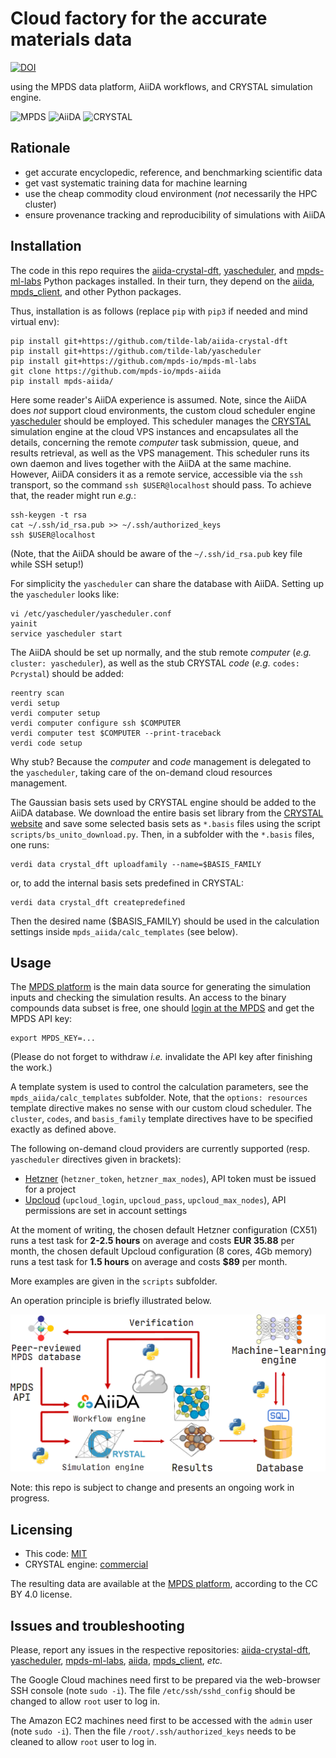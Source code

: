 Cloud factory for the accurate materials data
==========

[![DOI](https://zenodo.org/badge/183018648.svg)](https://doi.org/10.5281/zenodo.7693214)

using the MPDS data platform, AiiDA workflows, and CRYSTAL simulation engine.

![MPDS](https://raw.githubusercontent.com/mpds-io/mpds-aiida/master/mpds.png "MPDS + AiiDA + CRYSTAL") ![AiiDA](https://raw.githubusercontent.com/mpds-io/mpds-aiida/master/aiida.png "AiiDA + MPDS + CRYSTAL") ![CRYSTAL](https://raw.githubusercontent.com/mpds-io/mpds-aiida/master/crystal.jpg "CRYSTAL + MPDS + AiiDA")


## Rationale

- get accurate encyclopedic, reference, and benchmarking scientific data
- get vast systematic training data for machine learning
- use the cheap commodity cloud environment (_not_ necessarily the HPC cluster)
- ensure provenance tracking and reproducibility of simulations with AiiDA


## Installation

The code in this repo requires the [aiida-crystal-dft](https://github.com/tilde-lab/aiida-crystal-dft), [yascheduler](https://github.com/tilde-lab/yascheduler), and [mpds-ml-labs](https://github.com/mpds-io/mpds-ml-labs) Python packages installed. In their turn, they depend on the [aiida](https://github.com/aiidateam/aiida-core), [mpds_client](https://github.com/mpds-io/mpds_client), and other Python packages.

Thus, installation is as follows (replace `pip` with `pip3` if needed and mind virtual env):

```shell
pip install git+https://github.com/tilde-lab/aiida-crystal-dft
pip install git+https://github.com/tilde-lab/yascheduler
pip install git+https://github.com/mpds-io/mpds-ml-labs
git clone https://github.com/mpds-io/mpds-aiida
pip install mpds-aiida/
```

Here some reader's AiiDA experience is assumed. Note, since the AiiDA does _not_ support cloud environments, the custom cloud scheduler engine [yascheduler](https://github.com/tilde-lab/yascheduler) should be employed. This scheduler manages the [CRYSTAL](http://www.crystal.unito.it) simulation engine at the cloud VPS instances and encapsulates all the details, concerning the remote *computer* task submission, queue, and results retrieval, as well as the VPS management. This scheduler runs its own daemon and lives together with the AiiDA at the same machine. However, AiiDA considers it as a remote service, accessible via the `ssh` transport, so the command `ssh $USER@localhost` should pass. To achieve that, the reader might run _e.g._:

```shell
ssh-keygen -t rsa
cat ~/.ssh/id_rsa.pub >> ~/.ssh/authorized_keys
ssh $USER@localhost
```
(Note, that the AiiDA should be aware of the `~/.ssh/id_rsa.pub` key file while SSH setup!)

For simplicity the `yascheduler` can share the database with AiiDA. Setting up the `yascheduler` looks like:

```shell
vi /etc/yascheduler/yascheduler.conf
yainit
service yascheduler start
```

The AiiDA should be set up normally, and the stub remote *computer* (_e.g._ `cluster: yascheduler`), as well as the stub CRYSTAL *code* (_e.g._ `codes: Pcrystal`) should be added:

```shell
reentry scan
verdi setup
verdi computer setup
verdi computer configure ssh $COMPUTER
verdi computer test $COMPUTER --print-traceback
verdi code setup
```

Why stub? Because the *computer* and *code* management is delegated to the `yascheduler`, taking care of the on-demand cloud resources management.

The Gaussian basis sets used by CRYSTAL engine should be added to the AiiDA database. We download the entire basis set library from the [CRYSTAL website](http://www.crystal.unito.it/basis-sets.php) and save some selected basis sets as `*.basis` files using the script `scripts/bs_unito_download.py`. Then, in a subfolder with the `*.basis` files, one runs:

```shell
verdi data crystal_dft uploadfamily --name=$BASIS_FAMILY
```

or, to add the internal basis sets predefined in CRYSTAL:

```shell
verdi data crystal_dft createpredefined
```

Then the desired name ($BASIS_FAMILY) should be used in the calculation settings inside `mpds_aiida/calc_templates` (see below).


## Usage

The [MPDS platform](https://mpds.io) is the main data source for generating the simulation inputs and checking the simulation results. An access to the binary compounds data subset is free, one should [login at the MPDS](https://mpds.io/#modal/login) and get the MPDS API key:

```shell
export MPDS_KEY=...
```
(Please do not forget to withdraw _i.e._ invalidate the API key after finishing the work.)

A template system is used to control the calculation parameters, see the `mpds_aiida/calc_templates` subfolder. Note, that the `options: resources` template directive makes no sense with our custom cloud scheduler. The `cluster`, `codes`, and `basis_family` template directives have to be specified exactly as defined above.

The following on-demand cloud providers are currently supported (resp. `yascheduler` directives given in brackets):

- [Hetzner](https://www.hetzner.com/cloud) (`hetzner_token`, `hetzner_max_nodes`), API token must be issued for a project
- [Upcloud](https://upcloud.com) (`upcloud_login`, `upcloud_pass`, `upcloud_max_nodes`), API permissions are set in account settings

At the moment of writing, the chosen default Hetzner configuration (CX51) runs a test task for **2-2.5 hours** on average and costs **EUR 35.88** per month, the chosen default Upcloud configuration (8 cores, 4Gb memory) runs a test task for **1.5 hours** on average and costs **$89** per month.

More examples are given in the `scripts` subfolder.

An operation principle is briefly illustrated below.

![General workflow](https://raw.githubusercontent.com/mpds-io/mpds-aiida/master/workflow.png "General workflow")

Note: this repo is subject to change and presents an ongoing work in progress.


## Licensing

- This code: [MIT](https://en.wikipedia.org/wiki/MIT_License)
- CRYSTAL engine: [commercial](https://www.crystal.unito.it)

The resulting data are available at the [MPDS platform](https://mpds.io/search/ab%20initio%20calculations), according to the CC BY 4.0 license.


## Issues and troubleshooting

Please, report any issues in the respective repositories: [aiida-crystal-dft](https://github.com/tilde-lab/aiida-crystal-dft), [yascheduler](https://github.com/tilde-lab/yascheduler), [mpds-ml-labs](https://github.com/mpds-io/mpds-ml-labs), [aiida](https://github.com/aiidateam/aiida-core), [mpds_client](https://github.com/mpds-io/mpds_client), _etc._

The Google Cloud machines need first to be prepared via the web-browser SSH console (note `sudo -i`). The file `/etc/ssh/sshd_config` should be changed to allow `root` user to log in.

The Amazon EC2 machines need first to be accessed with the `admin` user (note `sudo -i`). Then the file `/root/.ssh/authorized_keys` needs to be cleaned to allow `root` user to log in.
